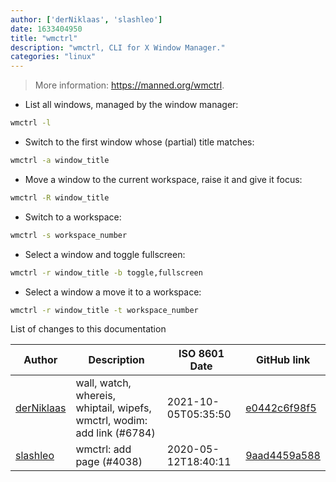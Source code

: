```yaml
---
author: ['derNiklaas', 'slashleo']
date: 1633404950
title: "wmctrl"
description: "wmctrl, CLI for X Window Manager."
categories: "linux"
---
```

> More information: <https://manned.org/wmctrl>.

- List all windows, managed by the window manager:

```bash
wmctrl -l
```

- Switch to the first window whose (partial) title matches:

```bash
wmctrl -a window_title
```

- Move a window to the current workspace, raise it and give it focus:

```bash
wmctrl -R window_title
```

- Switch to a workspace:

```bash
wmctrl -s workspace_number
```

- Select a window and toggle fullscreen:

```bash
wmctrl -r window_title -b toggle,fullscreen
```

- Select a window a move it to a workspace:

```bash
wmctrl -r window_title -t workspace_number
```
List of changes to this documentation


Author | Description | ISO 8601 Date | GitHub link
------|-----|-----|-----
[derNiklaas](mailto:derNiklaas@users.noreply.github.com) | wall, watch, whereis, whiptail, wipefs, wmctrl, wodim: add link (#6784) | 2021-10-05T05:35:50 | [e0442c6f98f5](https://github.com/tldr-pages/tldr/commit/e0442c6f98f5e01ffc3acd1398249cf0a8a3673d)
[slashleo](mailto:37038834+slashleo@users.noreply.github.com) | wmctrl: add page (#4038) | 2020-05-12T18:40:11 | [9aad4459a588](https://github.com/tldr-pages/tldr/commit/9aad4459a58895fac9841b8a7cfc86a809017c15)

